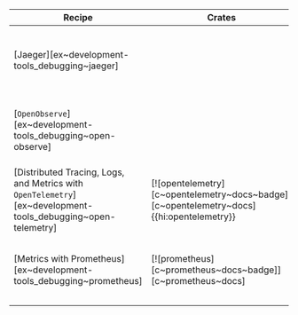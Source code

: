 | Recipe | Crates | Categories |
|--------|--------|------------|
| [Jaeger][ex~development-tools_debugging~jaeger] | | [![cat~development-tools::debugging][cat~development-tools::debugging~badge]][cat~development-tools::debugging] |
| [`OpenObserve`][ex~development-tools_debugging~open-observe] | | [![cat~development-tools::debugging][cat~development-tools::debugging~badge]][cat~development-tools::debugging] |
| [Distributed Tracing, Logs, and Metrics with `OpenTelemetry`][ex~development-tools_debugging~open-telemetry] | [![opentelemetry][c~opentelemetry~docs~badge]][c~opentelemetry~docs]{{hi:opentelemetry}} | [![cat~development-tools::debugging][cat~development-tools::debugging~badge]][cat~development-tools::debugging] |
| [Metrics with Prometheus][ex~development-tools_debugging~prometheus] | [![prometheus][c~prometheus~docs~badge]][c~prometheus~docs] | [![cat~development-tools::debugging][cat~development-tools::debugging~badge]][cat~development-tools::debugging] |
